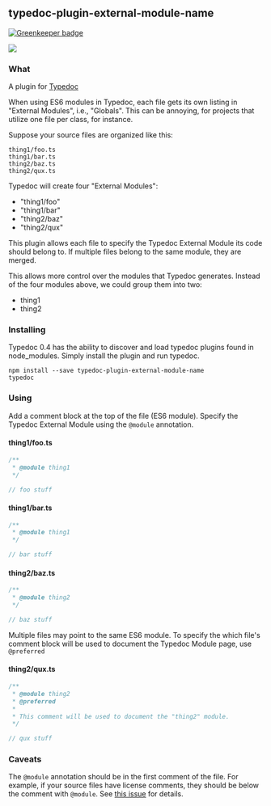 ## typedoc-plugin-external-module-name

[![Greenkeeper badge](https://badges.greenkeeper.io/christopherthielen/typedoc-plugin-external-module-name.svg)](https://greenkeeper.io/)

<img src="https://api.travis-ci.org/christopherthielen/typedoc-plugin-external-module-name.svg?branch=master">

### What

A plugin for [Typedoc](http://typedoc.org)

When using ES6 modules in Typedoc, each file gets its own listing in "External Modules", i.e., "Globals".
This can be annoying, for projects that utilize one file per class, for instance.

Suppose your source files are organized like this:

```
thing1/foo.ts
thing1/bar.ts
thing2/baz.ts
thing2/qux.ts
```

Typedoc will create four "External Modules":

* "thing1/foo"
* "thing1/bar"
* "thing2/baz"
* "thing2/qux"

This plugin allows each file to specify the Typedoc External Module its code should belong to.
If multiple files belong to the same module, they are merged.

This allows more control over the modules that Typedoc generates.
Instead of the four modules above, we could group them into two:

* thing1
* thing2

### Installing

Typedoc 0.4 has the ability to discover and load typedoc plugins found in node_modules.
Simply install the plugin and run typedoc.

```
npm install --save typedoc-plugin-external-module-name
typedoc
```

### Using

Add a comment block at the top of the file (ES6 module).
Specify the Typedoc External Module using the `@module` annotation.

#### thing1/foo.ts

```js
/**
 * @module thing1
 */

// foo stuff
```

#### thing1/bar.ts

```js
/**
 * @module thing1
 */

// bar stuff
```

#### thing2/baz.ts

```js
/**
 * @module thing2
 */

// baz stuff
```

Multiple files may point to the same ES6 module.
To specify the which file's comment block will be used to document the Typedoc Module page, use `@preferred`

#### thing2/qux.ts

```js
/**
 * @module thing2
 * @preferred
 *
 * This comment will be used to document the "thing2" module.
 */

// qux stuff
```

### Caveats

The `@module` annotation should be in the first comment of the file.
For example, if your source files have license comments, they should be below the comment with `@module`.
See [this issue](https://github.com/christopherthielen/typedoc-plugin-external-module-name/issues/21) for details.
